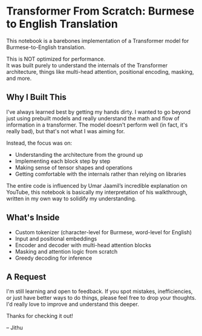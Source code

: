 # Transformer From Scratch: Burmese to English Translation

This notebook is a barebones implementation of a Transformer model for Burmese-to-English translation. 

This is NOT optimized for performance.  
It was built purely to understand the internals of the Transformer architecture, things like multi-head attention, positional encoding, masking, and more.

## Why I Built This

I've always learned best by getting my hands dirty. I wanted to go beyond just using prebuilt models and really understand the math and flow of information in a transformer. The model doesn't perform well (in fact, it's really bad), but that's not what I was aiming for.

Instead, the focus was on:
- Understanding the architecture from the ground up
- Implementing each block step by step
- Making sense of tensor shapes and operations
- Getting comfortable with the internals rather than relying on libraries

The entire code is influenced by Umar Jaamil’s incredible explanation on YouTube, this notebook is basically my interpretation of his walkthrough, written in my own way to solidify my understanding.

## What's Inside

- Custom tokenizer (character-level for Burmese, word-level for English)
- Input and positional embeddings
- Encoder and decoder with multi-head attention blocks
- Masking and attention logic from scratch
- Greedy decoding for inference

## A Request

I'm still learning and open to feedback. If you spot mistakes, inefficiencies, or just have better ways to do things, please feel free to drop your thoughts. I'd really love to improve and understand this deeper.

Thanks for checking it out!

– Jithu